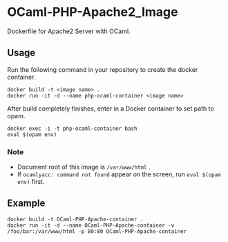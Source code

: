 # OCaml-PHP-Apache2_Image
Dockerfile for Apache2 Server with OCaml. 

## Usage
Run the following command in your repository to create the docker container.
```
docker build -t <image name> .
docker run -it -d --name php-ocaml-container <image name>
```

After build completely finishes, enter in a Docker container to set path to opam.
```
docker exec -i -t php-ocaml-container bash
eval $(opam env)
```

### Note
- Document root of this image is `/var/www/html` .
- If `ocamlyacc: command not found` appear on the screen, run `eval $(opam env)` first.

## Example
```
docker build -t OCaml-PHP-Apache-container .
docker run -it -d --name OCaml-PHP-Apache-container -v /foo/bar:/var/www/html -p 80:80 OCaml-PHP-Apache-container
```
